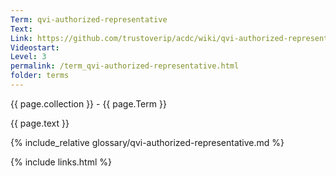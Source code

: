 ```yaml
---
Term: qvi-authorized-representative
Text: 
Link: https://github.com/trustoverip/acdc/wiki/qvi-authorized-representative
Videostart: 
Level: 3
permalink: /term_qvi-authorized-representative.html
folder: terms
---
```


{{ page.collection }} - {{ page.Term }}

   {{ page.text }}

{% include_relative glossary/qvi-authorized-representative.md %}

 {% include links.html %} 
